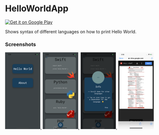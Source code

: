 # HelloWorldApp

<a href='https://play.google.com/store/apps/details?id=com.astitvagautam.HelloWorld&pcampaignid=pcampaignidMKT-Other-global-all-co-prtnr-py-PartBadge-Mar2515-1'><img alt='Get it on Google Play' src='https://play.google.com/intl/en_us/badges/static/images/badges/en_badge_web_generic.png' height="100"/></a>

Shows syntax of different languages on how to print Hello World.

### Screenshots

<img src="https://github.com/Asti7/HelloWorldApp/blob/master/screenshots/1.png" height="250">,
<img src="https://github.com/Asti7/HelloWorldApp/blob/master/screenshots/2.png" height="250">,
<img src="https://github.com/Asti7/HelloWorldApp/blob/master/screenshots/3.png" height="250">,
<img src="https://github.com/Asti7/HelloWorldApp/blob/master/screenshots/4.png" height="250">
